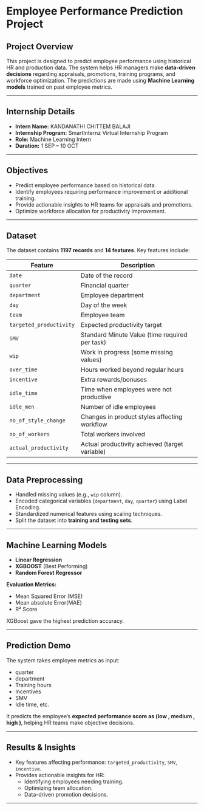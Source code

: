 # Employee Performance Prediction Project

## **Project Overview**
This project is designed to predict employee performance using historical HR and production data. The system helps HR managers make **data-driven decisions** regarding appraisals, promotions, training programs, and workforce optimization. The predictions are made using **Machine Learning models** trained on past employee metrics.

---

## **Internship Details**
- **Intern Name:** KANDANATHI CHITTEM BALAJI 
- **Internship Program:** SmartInternz Virtual Internship Program  
- **Role:** Machine Learning Intern  
- **Duration:** 1 SEP  – 10 OCT  

---

## **Objectives**
- Predict employee performance based on historical data.  
- Identify employees requiring performance improvement or additional training.  
- Provide actionable insights to HR teams for appraisals and promotions.  
- Optimize workforce allocation for productivity improvement.  

---

## **Dataset**
The dataset contains **1197 records** and **14 features**. Key features include:  

| Feature | Description |
|---------|-------------|
| `date` | Date of the record |
| `quarter` | Financial quarter |
| `department` | Employee department |
| `day` | Day of the week |
| `team` | Employee team |
| `targeted_productivity` | Expected productivity target |
| `SMV` | Standard Minute Value (time required per task) |
| `wip` | Work in progress (some missing values) |
| `over_time` | Hours worked beyond regular hours |
| `incentive` | Extra rewards/bonuses |
| `idle_time` | Time when employees were not productive |
| `idle_men` | Number of idle employees |
| `no_of_style_change` | Changes in product styles affecting workflow |
| `no_of_workers` | Total workers involved |
| `actual_productivity` | Actual productivity achieved (target variable) |

---

## **Data Preprocessing**
- Handled missing values (e.g., `wip` column).  
- Encoded categorical variables (`department`, `day`, `quarter`) using Label Encoding.  
- Standardized numerical features using scaling techniques.  
- Split the dataset into **training and testing sets**.  

---

## **Machine Learning Models**
- **Linear Regression**  
- **XGBOOST**  (Best Performing)
- **Random Forest Regressor**   

**Evaluation Metrics:**  
- Mean Squared Error (MSE)
- Mean absolute Error(MAE) 
- R² Score  

XGBoost gave the highest prediction accuracy.

---

## **Prediction Demo**
The system takes employee metrics as input:  
- quarter
- department
- Training hours  
- Incentives  
- SMV  
- Idle time, etc.  

It predicts the employee’s **expected performance score as (low , medium , high )**, helping HR teams make objective decisions.

---

## **Results & Insights**
- Key features affecting performance: `targeted_productivity`, `SMV`, `incentive`.  
- Provides actionable insights for HR:
  - Identifying employees needing training.  
  - Optimizing team allocation.  
  - Data-driven promotion decisions.  

---



